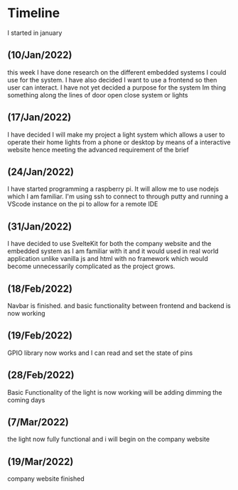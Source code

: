 # Timeline

I started in january

## (10/Jan/2022)

this week I have done research on the different embedded systems I could use for the system. I have also decided I want to use a frontend so then user can interact. I have not yet decided a purpose for the system Im thing something along the lines of door open close system or lights

## (17/Jan/2022)

I have decided I will make my project a light system which allows a user to operate their home lights from a phone or desktop by means of a interactive website hence meeting the advanced requirement of the brief

## (24/Jan/2022)

I have started programming a raspberry pi. It will allow me to use nodejs which I am familiar. I'm using ssh to connect to through putty and running a VScode instance on the pi to allow for a remote IDE

## (31/Jan/2022)

I have decided to use SvelteKit for both the company website and the embedded system as I am familiar with it and it would used in real world application unlike vanilla js and html with no framework which would become unnecessarily complicated as the project grows.

## (18/Feb/2022)

Navbar is finished. and basic functionality between frontend and backend is now working

## (19/Feb/2022)

GPIO library now works and I can read and set the state of pins

## (28/Feb/2022)

Basic Functionality of the light is now working will be adding dimming the coming days

## (7/Mar/2022)

the light now fully functional and i will begin on the company website

## (19/Mar/2022)

company website finished
